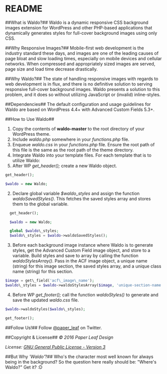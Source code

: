 # README #

##What is Waldo?##
Waldo is a dynamic responsive CSS background images extension for WordPress and other PHP-based applications that dynamically generates styles for full-cover background images using only CSS.

##Why Responsive Images?##
Mobile-first web development is the industry standard these days, and images are one of the leading causes of page bloat and slow loading times, especially on mobile devices and cellular networks. When compressed and appropriately sized images are served, page size and load time decrease drastically.

##Why Waldo?##
The state of handling responsive images with regards to web development is in flux, and there is no definitive solution to serving responsive full-cover background images. Waldo presents a solution to this problem, and it does so without utilizing JavaScript or (invalid) inline-styles.

##Dependencies##
The default configuration and usage guidelines for Waldo are based on WordPress 4.4+ with Advanced Custom Fields 5.3+.

##How to Use Waldo##
1. Copy the contents of **waldo-master** to the root directory of your WordPress theme.
2. Include *waldo.php* somewhere in your *functions.php* file.
3. Enqueue *waldo.css* in your *functions.php* file. Ensure the root path of this file is the same as the root path of the theme directory.
4. Integrate Waldo into your template files. For each template that is to utilize Waldo:
  1. After WP *get\_header();* create a new Waldo object.
  ```php
  get_header();

  $waldo = new Waldo;
  ```
  2. Declare global variable *$waldo\_styles* and assign the function *waldoSavedStyles()*. This fetches the saved styles array and stores them to the global variable.
```php
  get_header();

  $waldo = new Waldo;

  global $waldo\_styles;
  $waldo\_styles = $waldo->waldoSavedStyles();
  ```
  3. Before each background image instance where Waldo is to generate styles, get the Advanced Custom Field image object, and store to a variable. Build styles and save to array by calling the function *waldoStylesArray()*. Pass in the ACF image object, a unique name (string) for this image section, the saved styles array, and a unique class name (string) for this section.
  ```php
  $image = get\_field('acf\_image\_name');
  $waldo\_styles = $waldo->waldoStylesArray($image, 'unique-section-name', $waldo\_styles, 'unique-  section-class-name');
  ```

  4. Before WP *get\_footer();* call the function *waldoStyles()* to generate and save the updated *waldo.css* file.
  ```php
  $waldo->waldoStyles($waldo\_styles);

  get_footer();
  ```

##Follow Us!##
Follow [@paper_leaf](https://twitter.com/paper_leaf) on Twitter.

##Copyright & License##
*© 2016 Paper Leaf Design*

*License: [GNU General Public License - Version 3](https://github.com/paper-leaf/waldo/blob/master/LICENSE.txt)*

##But Why *'Waldo'*?##
Who's the character most well known for always being in the background? So the question here really should be: "Where's Waldo?" Get it? :D
